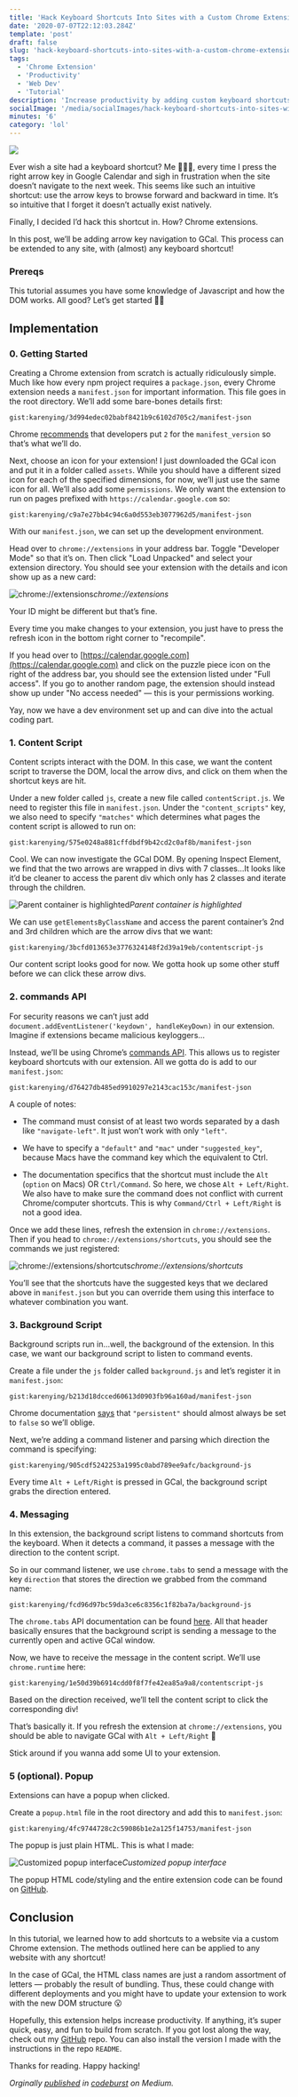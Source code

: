 ```yaml
---
title: 'Hack Keyboard Shortcuts Into Sites with a Custom Chrome Extension'
date: '2020-07-07T22:12:03.284Z'
template: 'post'
draft: false
slug: 'hack-keyboard-shortcuts-into-sites-with-a-custom-chrome-extension'
tags:
  - 'Chrome Extension'
  - 'Productivity'
  - 'Web Dev'
  - 'Tutorial'
description: 'Increase productivity by adding custom keyboard shortcuts to your favorite sites'
socialImage: '/media/socialImages/hack-keyboard-shortcuts-into-sites-with-a-custom-chrome-extension.jpeg'
minutes: '6'
category: 'lol'
---
```


![](https://miro.medium.com/max/700/1*OPtj5zoJWxPNHZx3dZQfIg.jpeg)

Ever wish a site had a keyboard shortcut? Me 🙋🏻‍♀️, every time I press the right arrow key in Google Calendar and sigh in frustration when the site doesn’t navigate to the next week. This seems like such an intuitive shortcut: use the arrow keys to browse forward and backward in time. It’s so intuitive that I forget it doesn’t actually exist natively.

Finally, I decided I’d hack this shortcut in. How? Chrome extensions.

In this post, we’ll be adding arrow key navigation to GCal. This process can be extended to any site, with (almost) any keyboard shortcut!

### Prereqs

This tutorial assumes you have some knowledge of Javascript and how the DOM works. All good? Let’s get started 👍🏼

## Implementation

### 0. Getting Started

Creating a Chrome extension from scratch is actually ridiculously simple. Much like how every npm project requires a `package.json`, every Chrome extension needs a `manifest.json` for important information. This file goes in the root directory. We’ll add some bare-bones details first:

`gist:karenying/3d994edec02babf8421b9c6102d705c2/manifest-json`

Chrome [recommends](https://developer.chrome.com/extensions/manifest/manifest_version) that developers put `2` for the `manifest_version` so that’s what we’ll do.

Next, choose an icon for your extension! I just downloaded the GCal icon and put it in a folder called `assets`. While you should have a different sized icon for each of the specified dimensions, for now, we’ll just use the same icon for all. We’ll also add some `permissions`. We only want the extension to run on pages prefixed with `https://calendar.google.com` so:

`gist:karenying/c9a7e27bb4c94c6a0d553eb3077962d5/manifest-json`

With our `manifest.json`, we can set up the development environment.

Head over to `chrome://extensions` in your address bar. Toggle "Developer Mode" so that it’s on. Then click "Load Unpacked" and select your extension directory. You should see your extension with the details and icon show up as a new card:

![chrome://extensions](https://cdn-images-1.medium.com/max/2000/1*VsTvQSEqGFz1R8z8OptgxA.png)_chrome://extensions_

Your ID might be different but that’s fine.

Every time you make changes to your extension, you just have to press the refresh icon in the bottom right corner to "recompile".

If you head over to [https://calendar.google.com](https://calendar.google.com) and click on the puzzle piece icon on the right of the address bar, you should see the extension listed under "Full access". If you go to another random page, the extension should instead show up under "No access needed" — this is your permissions working.

Yay, now we have a dev environment set up and can dive into the actual coding part.

### 1. Content Script

Content scripts interact with the DOM. In this case, we want the content script to traverse the DOM, local the arrow divs, and click on them when the shortcut keys are hit.

Under a new folder called `js`, create a new file called `contentScript.js`. We need to register this file in `manifest.json`. Under the `"content_scripts"` key, we also need to specify `"matches"` which determines what pages the content script is allowed to run on:

`gist:karenying/575e0248a881cffdbdf9b42cd2c0af8b/manifest-json`

Cool. We can now investigate the GCal DOM. By opening Inspect Element, we find that the two arrows are wrapped in divs with 7 classes…It looks like it’d be cleaner to access the parent div which only has 2 classes and iterate through the children.

![Parent container is highlighted](https://cdn-images-1.medium.com/max/2000/1*QMHEQFpwfN1haJow7uONxg.png)_Parent container is highlighted_

We can use `getElementsByClassName` and access the parent container’s 2nd and 3rd children which are the arrow divs that we want:

`gist:karenying/3bcfd013653e3776324148f2d39a19eb/contentscript-js`

Our content script looks good for now. We gotta hook up some other stuff before we can click these arrow divs.

### 2. commands API

For security reasons we can’t just add `document.addEventListener('keydown', handleKeyDown)` in our extension. Imagine if extensions became malicious keyloggers…

Instead, we’ll be using Chrome’s [commands API](https://developer.chrome.com/apps/commands). This allows us to register keyboard shortcuts with our extension. All we gotta do is add to our `manifest.json`:

`gist:karenying/d76427db485ed9910297e2143cac153c/manifest-json`

A couple of notes:

- The command must consist of at least two words separated by a dash like `"navigate-left"`. It just won’t work with only `"left"`.

- We have to specify a `"default"` and `"mac"` under `"suggested_key"`, because Macs have the command key which the equivalent to Ctrl.

- The documentation specifics that the shortcut must include the `Alt` (`option` on Macs) OR `Ctrl/Command`. So here, we chose `Alt + Left/Right`. We also have to make sure the command does not conflict with current Chrome/computer shortcuts. This is why `Command/Ctrl + Left/Right` is not a good idea.

Once we add these lines, refresh the extension in `chrome://extensions`. Then if you head to `chrome://extensions/shortcuts`, you should see the commands we just registered:

![chrome://extensions/shortcuts](https://cdn-images-1.medium.com/max/2000/1*nHrUNHZKzTISjycS3wIVuQ.png)_chrome://extensions/shortcuts_

You’ll see that the shortcuts have the suggested keys that we declared above in `manifest.json` but you can override them using this interface to whatever combination you want.

### 3. Background Script

Background scripts run in…well, the background of the extension. In this case, we want our background script to listen to command events.

Create a file under the `js` folder called `background.js` and let’s register it in `manifest.json`:

`gist:karenying/b213d18dcced60613d0903fb96a160ad/manifest-json`

Chrome documentation [says](https://developer.chrome.com/extensions/background_pages#manifest) that `"persistent"` should almost always be set to `false` so we’ll oblige.

Next, we’re adding a command listener and parsing which direction the command is specifying:

`gist:karenying/905cdf5242253a1995c0abd789ee9afc/background-js`

Every time `Alt + Left/Right` is pressed in GCal, the background script grabs the direction entered.

### 4. Messaging

In this extension, the background script listens to command shortcuts from the keyboard. When it detects a command, it passes a message with the direction to the content script.

So in our command listener, we use `chrome.tabs` to send a message with the key `direction` that stores the direction we grabbed from the command name:

`gist:karenying/fcd96d97bc59da3ce6c8356c1f82ba7a/background-js`

The `chrome.tabs` API documentation can be found [here](https://developer.chrome.com/extensions/tabs). All that header basically ensures that the background script is sending a message to the currently open and active GCal window.

Now, we have to receive the message in the content script. We’ll use `chrome.runtime` here:

`gist:karenying/1e50d39b6914cdd0f8f7fe42ea85a9a8/contentscript-js`

Based on the direction received, we’ll tell the content script to click the corresponding div!

That’s basically it. If you refresh the extension at `chrome://extensions`, you should be able to navigate GCal with `Alt + Left/Right` 🎉

Stick around if you wanna add some UI to your extension.

### 5 (optional). Popup

Extensions can have a popup when clicked.

Create a `popup.html` file in the root directory and add this to `manifest.json`:

`gist:karenying/4fc9744728c2c59086b1e2a125f14753/manifest-json`

The popup is just plain HTML. This is what I made:

![Customized popup interface](https://cdn-images-1.medium.com/max/2000/1*92fX1bxiE6XFCZmi7iId9Q.png)_Customized popup interface_

The popup HTML code/styling and the entire extension code can be found on [GitHub](https://github.com/karenying/gcal-nav-shortcuts).

## Conclusion

In this tutorial, we learned how to add shortcuts to a website via a custom Chrome extension. The methods outlined here can be applied to any website with any shortcut!

In the case of GCal, the HTML class names are just a random assortment of letters — probably the result of bundling. Thus, these could change with different deployments and you might have to update your extension to work with the new DOM structure 😮

Hopefully, this extension helps increase productivity. If anything, it’s super quick, easy, and fun to build from scratch. If you got lost along the way, check out my [GitHub](https://github.com/karenying/gcal-nav-shortcuts) repo. You can also install the version I made with the instructions in the repo `README`.

Thanks for reading. Happy hacking!

<i>Orginally [published](https://codeburst.io/hack-keyboard-shortcuts-into-sites-with-a-custom-chrome-extension-35e884526980?source=friends_link&sk=53d9c12626dd9e59e4e886ddeed19e84) in [codeburst](https://codeburst.io/) on Medium<i>.
